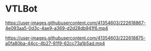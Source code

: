 # VTLBot


https://user-images.githubusercontent.com/41354603/222618867-4e093aa5-0d3c-4ae9-a369-d2d28db941f6.mp4



https://user-images.githubusercontent.com/41354603/222618875-a0fa80ba-44cc-4b27-81f9-62cc73a1b5ad.mp4

